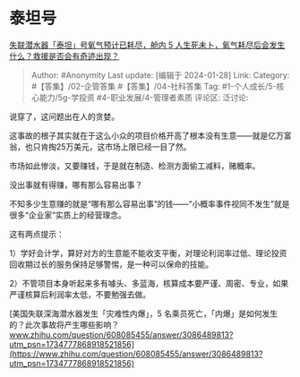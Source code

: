 # 泰坦号
[失联潜水器「泰坦」号氧气预计已耗尽，舱内 5 人生死未卜，氧气耗尽后会发生什么？救援是否会有奇迹出现？](https://www.zhihu.com/question/608002171/answer/3085768606)

> Author: #Anonymity
> Last update: [编辑于 2024-01-28]
> Link:
> Category: #【答集】/02-企管答集 #【答集】/04-社科答集
> Tag: #1-个人成长/5-核心能力/5g-学投资 #4-职业发展/4-管理者素质
> 评论区:
> 泛讨论:

说穿了，这问题出在人的贪婪。

这事故的根子其实就在于这么小众的项目价格开高了根本没有生意——就是亿万富翁，也只肯掏25万美元，这市场上限已经一目了然。

市场如此惨淡，又要赚钱，于是就在制造、检测方面偷工减料，赌概率。

没出事就有得赚，哪有那么容易出事？

不知多少生意赚的就是“哪有那么容易出事”的钱——“小概率事件视同不发生”就是很多“企业家”实质上的经营理念。

这有两点提示：

1）学好会计学，算好对方的生意能不能收支平衡，对理论利润率过低、理论投资回收期过长的服务保持足够警惕，是一种可以保命的技能。

2）不管项目本身听起来多有噱头、多蓝海，核算成本要严谨、周密、专业，如果严谨核算后利润率太低，不要勉强去做。

[美国失联深海潜水器发生「灾难性内爆」，5 名乘员死亡，「内爆」是如何发生的？此次事故将产生哪些影响？​www.zhihu.com/question/608085455/answer/3086489813?utm_psn=1734777868918521856](https://www.zhihu.com/question/608085455/answer/3086489813?utm_psn=1734777868918521856)

